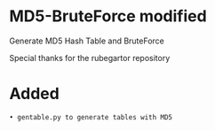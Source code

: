 # MD5-BruteForce modified
Generate MD5 Hash Table and BruteForce

Special thanks for the rubegartor repository
# Added
    • gentable.py to generate tables with MD5
